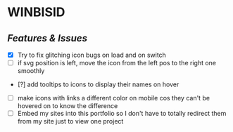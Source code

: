 # WINBISID

## _Features & Issues_

- [x] Try to fix glitching icon bugs on load and on switch
- [ ] if svg position is left, move the icon from the left pos to the right one smoothly
- [?] add tooltips to icons to display their names on hover
- [ ] make icons with links a different color on mobile cos they can't be hovered on to know the difference
- [ ] Embed my sites into this portfolio so I don't have to totally redirect them from my site just to view one project
